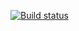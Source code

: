 [![Build status](https://ci.appveyor.com/api/projects/status/n9427q5hq68ruys4?svg=true)](https://ci.appveyor.com/project/LiBrisk/homeworkjavaauto2ver2)

